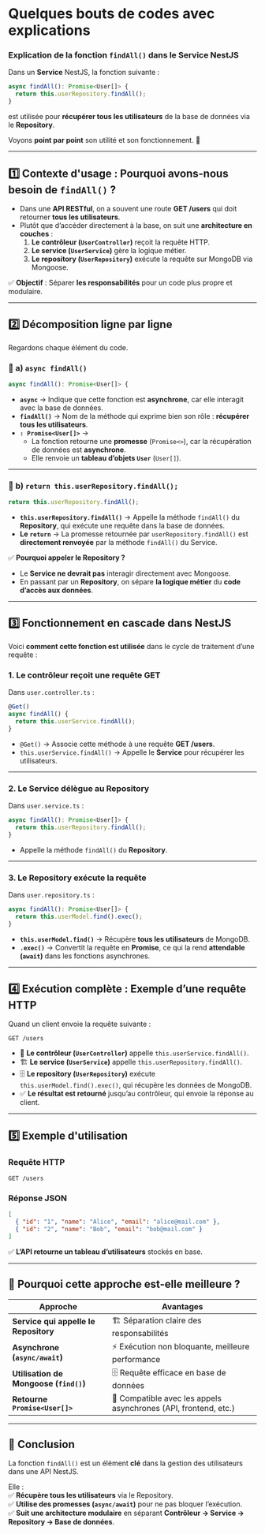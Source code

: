 # Quelques bouts de codes avec explications

### **Explication de la fonction `findAll()` dans le Service NestJS**  

Dans un **Service** NestJS, la fonction suivante :  

```ts
async findAll(): Promise<User[]> {
  return this.userRepository.findAll();
}
```
est utilisée pour **récupérer tous les utilisateurs** de la base de données via le **Repository**.  

Voyons **point par point** son utilité et son fonctionnement. 🚀

---

## **1️⃣ Contexte d'usage : Pourquoi avons-nous besoin de `findAll()` ?**
- Dans une **API RESTful**, on a souvent une route **GET /users** qui doit retourner **tous les utilisateurs**.  
- Plutôt que d’accéder directement à la base, on suit une **architecture en couches** :  
  1. **Le contrôleur (`UserController`)** reçoit la requête HTTP.  
  2. **Le service (`UserService`)** gère la logique métier.  
  3. **Le repository (`UserRepository`)** exécute la requête sur MongoDB via Mongoose.  

✅ **Objectif** : Séparer **les responsabilités** pour un code plus propre et modulaire.

---

## **2️⃣ Décomposition ligne par ligne**
Regardons chaque élément du code.

### **🔹 a) `async findAll()`**
```ts
async findAll(): Promise<User[]> {
```
- **`async`** → Indique que cette fonction est **asynchrone**, car elle interagit avec la base de données.  
- **`findAll()`** → Nom de la méthode qui exprime bien son rôle : **récupérer tous les utilisateurs**.  
- **`: Promise<User[]>`** →  
  - La fonction retourne une **promesse** (`Promise<>`), car la récupération de données est **asynchrone**.  
  - Elle renvoie un **tableau d’objets `User`** (`User[]`).  

---

### **🔹 b) `return this.userRepository.findAll();`**
```ts
return this.userRepository.findAll();
```
- **`this.userRepository.findAll()`** → Appelle la méthode `findAll()` du **Repository**, qui exécute une requête dans la base de données.  
- **Le `return`** → La promesse retournée par `userRepository.findAll()` est **directement renvoyée** par la méthode `findAll()` du Service.  

✅ **Pourquoi appeler le Repository ?**  
- Le **Service ne devrait pas** interagir directement avec Mongoose.  
- En passant par un **Repository**, on sépare **la logique métier** du **code d’accès aux données**.  

---

## **3️⃣ Fonctionnement en cascade dans NestJS**
Voici **comment cette fonction est utilisée** dans le cycle de traitement d’une requête :

### **1. Le contrôleur reçoit une requête GET**
Dans `user.controller.ts` :
```ts
@Get()
async findAll() {
  return this.userService.findAll();
}
```
- `@Get()` → Associe cette méthode à une requête **GET /users**.  
- `this.userService.findAll()` → Appelle le **Service** pour récupérer les utilisateurs.

---

### **2. Le Service délègue au Repository**
Dans `user.service.ts` :
```ts
async findAll(): Promise<User[]> {
  return this.userRepository.findAll();
}
```
- Appelle la méthode `findAll()` du **Repository**.

---

### **3. Le Repository exécute la requête**
Dans `user.repository.ts` :
```ts
async findAll(): Promise<User[]> {
  return this.userModel.find().exec();
}
```
- **`this.userModel.find()`** → Récupère **tous les utilisateurs** de MongoDB.  
- **`.exec()`** → Convertit la requête en **Promise**, ce qui la rend **attendable (`await`)** dans les fonctions asynchrones.  

---

## **4️⃣ Exécution complète : Exemple d’une requête HTTP**
Quand un client envoie la requête suivante :
```http
GET /users
```
- 📩 **Le contrôleur (`UserController`)** appelle `this.userService.findAll()`.  
- 🏗️ **Le service (`UserService`)** appelle `this.userRepository.findAll()`.  
- 🗄️ **Le repository (`UserRepository`)** exécute `this.userModel.find().exec()`, qui récupère les données de MongoDB.  
- ✅ **Le résultat est retourné** jusqu’au contrôleur, qui envoie la réponse au client.  

---

## **5️⃣ Exemple d'utilisation**
### **Requête HTTP**
```http
GET /users
```
### **Réponse JSON**
```json
[
  { "id": "1", "name": "Alice", "email": "alice@mail.com" },
  { "id": "2", "name": "Bob", "email": "bob@mail.com" }
]
```
✅ **L’API retourne un tableau d’utilisateurs** stockés en base.

---

## **📌 Pourquoi cette approche est-elle meilleure ?**
| Approche | Avantages |
|----------|----------|
| **Service qui appelle le Repository** | 🏗️ Séparation claire des responsabilités |
| **Asynchrone (`async/await`)** | ⚡ Exécution non bloquante, meilleure performance |
| **Utilisation de Mongoose (`find()`)** | 🗄️ Requête efficace en base de données |
| **Retourne `Promise<User[]>`** | 🔄 Compatible avec les appels asynchrones (API, frontend, etc.) |

---

## **🎯 Conclusion**
La fonction `findAll()` est un élément **clé** dans la gestion des utilisateurs dans une API NestJS.  

Elle :  
✅ **Récupère tous les utilisateurs** via le Repository.  
✅ **Utilise des promesses (`async/await`)** pour ne pas bloquer l’exécution.  
✅ **Suit une architecture modulaire** en séparant **Contrôleur → Service → Repository → Base de données**.  

